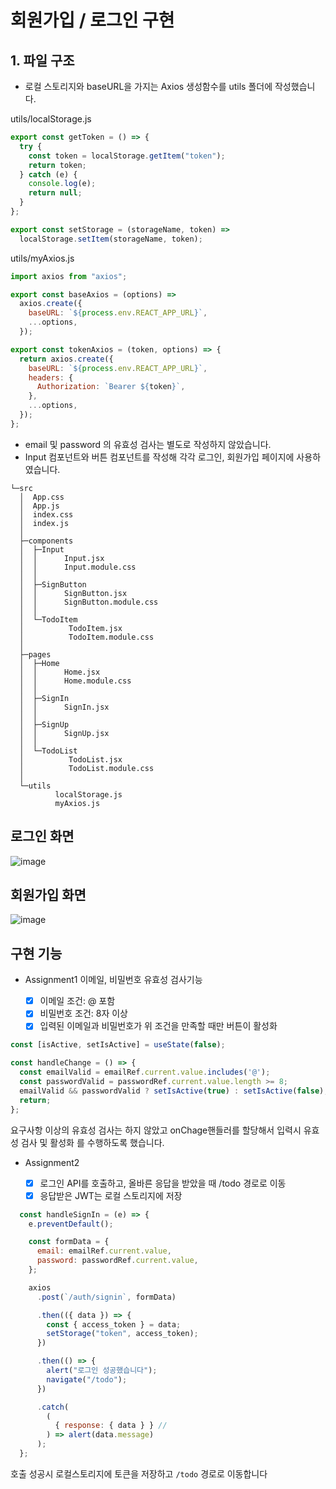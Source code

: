 # 회원가입 / 로그인 구현

## 1. 파일 구조

- 로컬 스토리지와 baseURL을 가지는 Axios 생성함수를 utils 폴더에 작성했습니다.
  
utils/localStorage.js
```js
export const getToken = () => {
  try {
    const token = localStorage.getItem("token");
    return token;
  } catch (e) {
    console.log(e);
    return null;
  }
};

export const setStorage = (storageName, token) =>
  localStorage.setItem(storageName, token);
```
utils/myAxios.js
```js
import axios from "axios";

export const baseAxios = (options) =>
  axios.create({
    baseURL: `${process.env.REACT_APP_URL}`,
    ...options,
  });

export const tokenAxios = (token, options) => {
  return axios.create({
    baseURL: `${process.env.REACT_APP_URL}`,
    headers: {
      Authorization: `Bearer ${token}`,
    },
    ...options,
  });
};
```


- email 및 password 의 유효성 검사는 별도로 작성하지 않았습니다.
- Input 컴포넌트와 버튼 컴포넌트를 작성해 각각 로그인, 회원가입 페이지에 사용하였습니다.

```
└─src
  │  App.css
  │  App.js
  │  index.css
  │  index.js
  │
  ├─components
  │  ├─Input
  │  │      Input.jsx
  │  │      Input.module.css
  │  │
  │  ├─SignButton
  │  │      SignButton.jsx
  │  │      SignButton.module.css
  │  │
  │  └─TodoItem
  │          TodoItem.jsx
  │          TodoItem.module.css
  │
  ├─pages
  │  ├─Home
  │  │      Home.jsx
  │  │      Home.module.css
  │  │
  │  ├─SignIn
  │  │      SignIn.jsx
  │  │
  │  ├─SignUp
  │  │      SignUp.jsx
  │  │
  │  └─TodoList
  │          TodoList.jsx
  │          TodoList.module.css
  │
  └─utils
          localStorage.js
          myAxios.js
```

## 로그인 화면

![image](https://user-images.githubusercontent.com/83552466/208837051-0042be9b-014f-40d2-9f3b-cc493d145adb.png)

## 회원가입 화면

![image](https://user-images.githubusercontent.com/83552466/208837157-98622609-8e58-418a-9ac7-6f3a9abe4c06.png)

## 구현 기능

- Assignment1 이메일, 비밀번호 유효성 검사기능

  - [x] 이메일 조건: @ 포함
  - [x] 비밀번호 조건: 8자 이상
  - [x] 입력된 이메일과 비밀번호가 위 조건을 만족할 때만 버튼이 활성화

```js
const [isActive, setIsActive] = useState(false);

const handleChange = () => {
  const emailValid = emailRef.current.value.includes('@');
  const passwordValid = passwordRef.current.value.length >= 8;
  emailValid && passwordValid ? setIsActive(true) : setIsActive(false);
  return;
};
```

요구사항 이상의 유효성 검사는 하지 않았고
onChage핸들러를 할당해서 입력시 유효성 검사 및 활성화 를 수행하도록 했습니다.

- Assignment2

  - [x] 로그인 API를 호출하고, 올바른 응답을 받았을 때 /todo 경로로 이동
  - [x] 응답받은 JWT는 로컬 스토리지에 저장

```js
  const handleSignIn = (e) => {
    e.preventDefault();

    const formData = {
      email: emailRef.current.value,
      password: passwordRef.current.value,
    };

    axios
      .post(`/auth/signin`, formData)

      .then(({ data }) => {
        const { access_token } = data;
        setStorage("token", access_token);
      })

      .then(() => {
        alert("로그인 성공했습니다");
        navigate("/todo");
      })

      .catch(
        (
          { response: { data } } //
        ) => alert(data.message)
      );
  };
```
호출 성공시 로컬스토리지에 토큰을 저장하고 `/todo` 경로로 이동합니다
